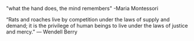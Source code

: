 "what the hand does, the mind remembers" -Maria Montessori

“Rats and roaches live by competition under the laws of supply and demand; it is the privilege of human beings to live under the laws of justice and mercy.”
― Wendell Berry

